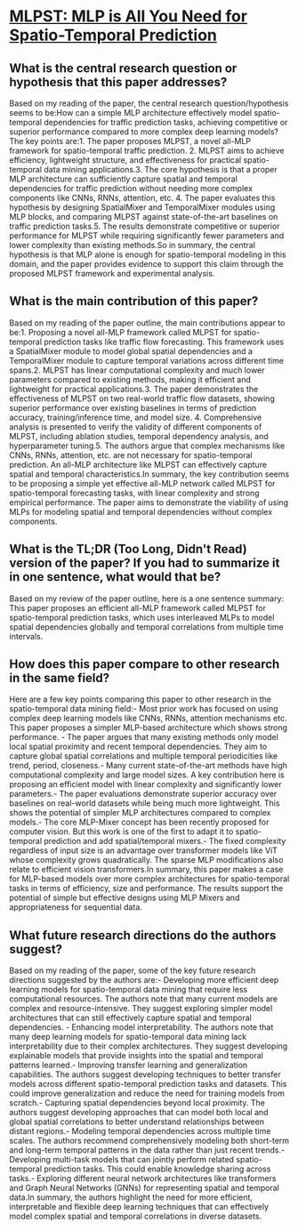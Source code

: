 # [MLPST: MLP is All You Need for Spatio-Temporal Prediction](https://arxiv.org/abs/2309.13363)

## What is the central research question or hypothesis that this paper addresses?

Based on my reading of the paper, the central research question/hypothesis seems to be:How can a simple MLP architecture effectively model spatio-temporal dependencies for traffic prediction tasks, achieving competitive or superior performance compared to more complex deep learning models?The key points are:1. The paper proposes MLPST, a novel all-MLP framework for spatio-temporal traffic prediction. 2. MLPST aims to achieve efficiency, lightweight structure, and effectiveness for practical spatio-temporal data mining applications.3. The core hypothesis is that a proper MLP architecture can sufficiently capture spatial and temporal dependencies for traffic prediction without needing more complex components like CNNs, RNNs, attention, etc. 4. The paper evaluates this hypothesis by designing SpatialMixer and TemporalMixer modules using MLP blocks, and comparing MLPST against state-of-the-art baselines on traffic prediction tasks.5. The results demonstrate competitive or superior performance for MLPST while requiring significantly fewer parameters and lower complexity than existing methods.So in summary, the central hypothesis is that MLP alone is enough for spatio-temporal modeling in this domain, and the paper provides evidence to support this claim through the proposed MLPST framework and experimental analysis.


## What is the main contribution of this paper?

Based on my reading of the paper outline, the main contributions appear to be:1. Proposing a novel all-MLP framework called MLPST for spatio-temporal prediction tasks like traffic flow forecasting. This framework uses a SpatialMixer module to model global spatial dependencies and a TemporalMixer module to capture temporal variations across different time spans.2. MLPST has linear computational complexity and much lower parameters compared to existing methods, making it efficient and lightweight for practical applications.3. The paper demonstrates the effectiveness of MLPST on two real-world traffic flow datasets, showing superior performance over existing baselines in terms of prediction accuracy, training/inference time, and model size. 4. Comprehensive analysis is presented to verify the validity of different components of MLPST, including ablation studies, temporal dependency analysis, and hyperparameter tuning.5. The authors argue that complex mechanisms like CNNs, RNNs, attention, etc. are not necessary for spatio-temporal prediction. An all-MLP architecture like MLPST can effectively capture spatial and temporal characteristics.In summary, the key contribution seems to be proposing a simple yet effective all-MLP network called MLPST for spatio-temporal forecasting tasks, with linear complexity and strong empirical performance. The paper aims to demonstrate the viability of using MLPs for modeling spatial and temporal dependencies without complex components.


## What is the TL;DR (Too Long, Didn't Read) version of the paper? If you had to summarize it in one sentence, what would that be?

Based on my review of the paper outline, here is a one sentence summary: This paper proposes an efficient all-MLP framework called MLPST for spatio-temporal prediction tasks, which uses interleaved MLPs to model spatial dependencies globally and temporal correlations from multiple time intervals.


## How does this paper compare to other research in the same field?

Here are a few key points comparing this paper to other research in the spatio-temporal data mining field:- Most prior work has focused on using complex deep learning models like CNNs, RNNs, attention mechanisms etc. This paper proposes a simpler MLP-based architecture which shows strong performance. - The paper argues that many existing methods only model local spatial proximity and recent temporal dependencies. They aim to capture global spatial correlations and multiple temporal periodicities like trend, period, closeness.- Many current state-of-the-art methods have high computational complexity and large model sizes. A key contribution here is proposing an efficient model with linear complexity and significantly lower parameters.- The paper evaluations demonstrate superior accuracy over baselines on real-world datasets while being much more lightweight. This shows the potential of simpler MLP architectures compared to complex models.- The core MLP-Mixer concept has been recently proposed for computer vision. But this work is one of the first to adapt it to spatio-temporal prediction and add spatial/temporal mixers.- The fixed complexity regardless of input size is an advantage over transformer models like ViT whose complexity grows quadratically. The sparse MLP modifications also relate to efficient vision transformers.In summary, this paper makes a case for MLP-based models over more complex architectures for spatio-temporal tasks in terms of efficiency, size and performance. The results support the potential of simple but effective designs using MLP Mixers and appropriateness for sequential data.


## What future research directions do the authors suggest?

Based on my reading of the paper, some of the key future research directions suggested by the authors are:- Developing more efficient deep learning models for spatio-temporal data mining that require less computational resources. The authors note that many current models are complex and resource-intensive. They suggest exploring simpler model architectures that can still effectively capture spatial and temporal dependencies. - Enhancing model interpretability. The authors note that many deep learning models for spatio-temporal data mining lack interpretability due to their complex architectures. They suggest developing explainable models that provide insights into the spatial and temporal patterns learned.- Improving transfer learning and generalization capabilities. The authors suggest developing techniques to better transfer models across different spatio-temporal prediction tasks and datasets. This could improve generalization and reduce the need for training models from scratch.- Capturing spatial dependencies beyond local proximity. The authors suggest developing approaches that can model both local and global spatial correlations to better understand relationships between distant regions.- Modeling temporal dependencies across multiple time scales. The authors recommend comprehensively modeling both short-term and long-term temporal patterns in the data rather than just recent trends.- Developing multi-task models that can jointly perform related spatio-temporal prediction tasks. This could enable knowledge sharing across tasks.- Exploring different neural network architectures like transformers and Graph Neural Networks (GNNs) for representing spatial and temporal data.In summary, the authors highlight the need for more efficient, interpretable and flexible deep learning techniques that can effectively model complex spatial and temporal correlations in diverse datasets.

